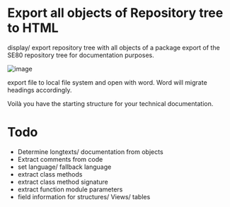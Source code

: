 # Export all objects of Repository tree to HTML
display/ export repository tree with all objects of a package
export of the SE80 repository tree for documentation purposes.

![image](https://user-images.githubusercontent.com/75187288/143461778-3de2e988-71b8-414b-a85e-31d8fac04f34.png)

export file to local file system and open with word.
Word will migrate headings accordingly.

Voilà you have the starting structure for your technical documentation.

# Todo
- Determine longtexts/ documentation from objects
- Extract comments from code
- set language/ fallback language
- extract class methods
- extract class method signature
- extract function module parameters
- field information for structures/ Views/ tables
